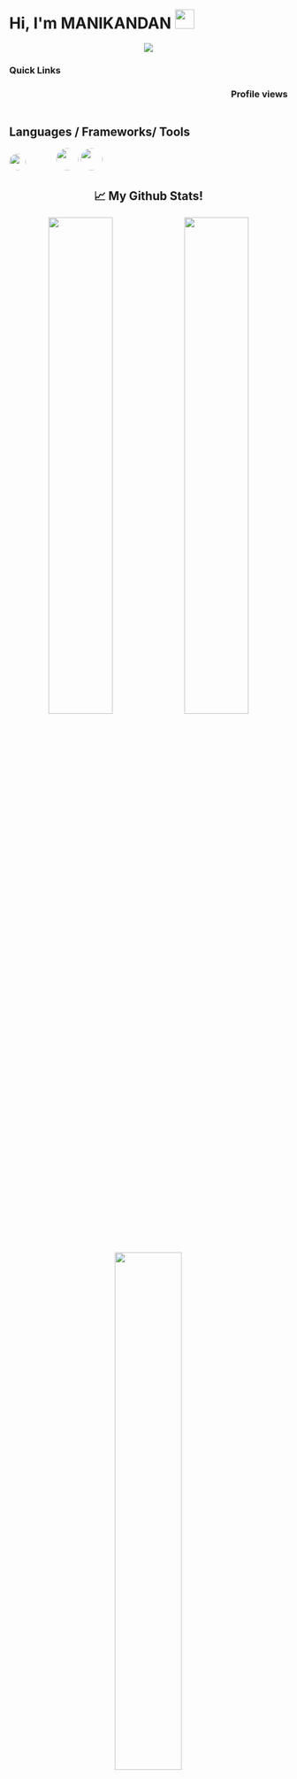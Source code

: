
<!---
greenfreezer/greenfreezer is a ✨ special ✨ repository because its `README.md` (this file) appears on your GitHub profile.
You can click the Preview link to take a look at your changes.
--->

<!-- Typing SVG by DenverCoder1 - https://github.com/DenverCoder1/readme-typing-svg -->

<h1>Hi, I'm MANIKANDAN <img src="https://i.pinimg.com/originals/a9/61/48/a96148e8d7de09c83133291d7c66e9be.gif" width="35px"></h1>

<!-- Typing SVG by DenverCoder1 - https://github.com/DenverCoder1/readme-typing-svg -->
<p align="center">
  <a href="https://github.com/DenverCoder1/readme-typing-svg"><img src="https://readme-typing-svg.herokuapp.com/?lines=I'm%20Embedded%20pupil%20;Always%20learning%20new%20things&font=Fira%20Code&center=true&width=440&height=45&color=adff2f&vCenter=true&size=22"></a>
</p>

<h3>Quick Links</h3>
<a href="https://github.com/greenfreezer"><img src="https://img.shields.io/github/followers/greenfreezer.svg?style=social&label=Follow&maxAge=2592000" alt="" align="left"></a>
<h3 align="right">Profile views</h3>
<img src="https://count.getloli.com/get/@greenfreezer?theme=rule34" alt="" srcset="" align="right">

<div align="left">
    <a href="https://t.me/"><img src="https://img.shields.io/badge/@green-30302f?style=flat-square&logo=telegram" alt="" srcset=""></a>









<h2 id=lang>Languages / Frameworks/ Tools</h2>
<p>
    <a href="https://www.arm.com/"><img src="https://img.shields.io/badge/-blue?style=for-the-badge&logo=armkeil&logoSize=auto" alt="" style="border-radius: 20px; height: 30px; width="48%"></a>
    <a href="https://www.python.org/"><img src="https://img.shields.io/badge/Python-white?style=for-the-badge&logo=python&logoColor=azure-yellow" alt=""></a>
   <a href="https://www.python.org/"><img src="https://img.shields.io/badge/Python%20-f7ff50?style=for-the-badge&logo=python" alt=""></a>
  <a href="https://www.python.org/"><img src="https://img.shields.io/badge/Raspberry%20Pi%20-a22846?style=for-the-badge&logo=raspberrypi&logoColor=black" alt=""></a>
  <a href="https://www.python.org/"><img src="https://img.shields.io/badge/Raspberry%20pi%20-white?style=for-the-badge&logo=raspberrypi&logoColor=ff0000" alt=""></a>
  <a href="https://www.python.org/"><img src="https://img.shields.io/badge/MicroPython%20-white?style=for-the-badge&logo=micropython&logoColor=black" alt=""></a>
  <a href="https://www.python.org/"><img src="https://img.shields.io/badge/MicroPython%20-black?style=for-the-badge&logo=micropython" alt=""></a>
   <a href="https://www.python.org/"><img src="https://img.shields.io/badge/Arduino%20-00878F?style=for-the-badge&logo=arduino" alt=""></a>
   <a href="https://www.python.org/"><img src="https://img.shields.io/badge/STM32-blue?style=for-the-badge&logo=stmicroelectronics&logoSize=auto" alt=""></a>
  <a href="https://www.python.org/"><img src="https://img.shields.io/badge/STM32-blue?style=for-the-badge&logo=stmicroelectronics&logoSize=auto" alt=""></a>
  <a href="https://www.python.org/"><img src="https://img.shields.io/badge/Altium-A5915F?style=for-the-badge&logo=altiumdesigner&logoColor=black&logoSize=auto" alt=""></a>
  <a href="https://www.python.org/"><img src="https://img.shields.io/badge/MicroPython-2B2728?style=for-the-badge&logo=micropython" alt=""></a>
  <a href="https://www.python.org/"><img src="https://img.shields.io/badge/STM32-blue?style=for-the-badge&logo=stmicroelectronics&logoSize=auto" alt=""></a>
  <a href="https://www.python.org/"><img src="https://img.shields.io/badge/STM32-03234B?style=for-the-badge&logo=stmicroelectronics" alt=""></a>
    <a href="https://www.arm.com/"><img src="https://upload.wikimedia.org/wikipedia/commons/1/18/C_Programming_Language.svg" alt="" style="border-radius: 20px; height: 40px; width="60%"></a>
    <a href="https://www.arm.com/"><img src="https://img.shields.io/badge/c-%2300599C.svg?style=for-the-badge&logo=c&logoColor=white" alt="" style="border-radius: 20px; height: 40px; width="60%"></a>

  
  <!--
    <a href="https://developer.mozilla.org/en-US/docs/Web/HTML"><img src="https://img.shields.io/badge/HTML5-E34F26?style=for-the-badge&logo=html5&logoColor=white" alt="" srcset=""></a>
    <a href="https://developer.mozilla.org/en-US/docs/Learn/CSS/First_steps/What_is_CSS"><img src="https://img.shields.io/badge/CSS3-264de4?style=for-the-badge&logo=css3&logoColor=white" alt="" srcset=""></a>
    <a href="https://www.mongodb.com/"><img src="https://img.shields.io/badge/MongoDB-4EA94B?style=for-the-badge&logo=mongodb&logoColor=white" alt="" srcset=""></a>
  -->
</p>









<!-- <img src="https://img.shields.io/badge/Ko--fi-F16061?style=for-the-badge&logo=ko-fi&logoColor=white" alt="" style="border-radius: 5px; height: 30px;"> -->



<h2 align="center">📈 My Github Stats! </h2>

<div align="center">
    <img src="https://github-readme-streak-stats.herokuapp.com?user=greenfreezer&theme=highcontrast&fire=DD5523&ring=E1397B&sideLabels=65FDF6&currStreakLabel=F9D659&&background=141320" width="48%" />
    <img src="https://bad-apple-github-readme.vercel.app/api?show_bg=1&username=greenfreezer&show_icons=true&theme=radical" width="48%" />
</div>  
<div align="center">
    <img src="https://github-readme-stats.vercel.app/api/top-langs/?username=greenfreezer&hide=dockerfile&theme=radical" alt="" srcset="" align="center" width="49%">
</div>  
<img align="center" src="https://activity-graph.herokuapp.com/graph?username=greenfreezer&theme=react-dark&hide_border=true&area=true"/>
<br/>





#  📊 Stats
![](https://metrics.lecoq.io/greenfreezer?template=classic&base.header=0&base.metadata=0&isocalendar=1&languages=1&people=1&isocalendar.duration=half-year&languages.limit=8&languages.sections=most-used&languages.colors=github&languages.threshold=0%25&languages.indepth=false&languages.recent.load=300&languages.recent.days=14&people.limit=24&people.size=28&people.types=followers%2C%20following&people.identicons=false&people.shuffle=false&config.timezone=Asia%2FCalcutta)
---


---



![](https://visitor-badge.glitch.me/badge?page_id=greenfreezer)

[![Profile Views](https://hits.seeyoufarm.com/api/count/incr/badge.svg?url=https://github.com/greenfreezer/&title=Profile%20Views&edge_flat=true)](https://github.com/greenfreezer)
